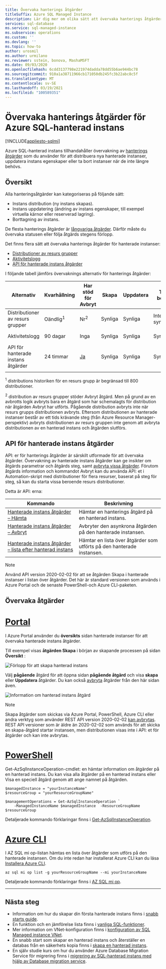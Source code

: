 ```yaml
---
title: Övervaka hanterings åtgärder
titleSuffix: Azure SQL Managed Instance
description: Lär dig mer om olika sätt att övervaka hanterings åtgärder för Azure SQL-hanterad instans.
services: sql-database
ms.service: sql-managed-instance
ms.subservice: operations
ms.custom: ''
ms.devlang: ''
ms.topic: how-to
author: urosmil
ms.author: urmilano
ms.reviewer: sstein, bonova, MashaMSFT
ms.date: 09/03/2020
ms.openlocfilehash: 6cdd3137798e221974dadda78dd55b6ae944bc78
ms.sourcegitcommit: 910a1a38711966cb171050db245fc3b22abc8c5f
ms.translationtype: MT
ms.contentlocale: sv-SE
ms.lasthandoff: 03/19/2021
ms.locfileid: "100589351"
---
```

# <a name="monitoring-azure-sql-managed-instance-management-operations"></a>Övervaka hanterings åtgärder för Azure SQL-hanterad instans
[!INCLUDE[appliesto-sqlmi](../includes/appliesto-sqlmi.md)]

Azure SQL-hanterad instans tillhandahåller övervakning av [hanterings åtgärder](management-operations-overview.md) som du använder för att distribuera nya hanterade instanser, uppdatera instans egenskaper eller ta bort instanser när de inte längre behövs. 

## <a name="overview"></a>Översikt

Alla hanteringsåtgärder kan kategoriseras på följande sätt:

- Instans distribution (ny instans skapas).
- Instans uppdatering (ändring av instans egenskaper, till exempel virtuella kärnor eller reserverad lagring).
- Borttagning av instans.

De flesta hanterings åtgärder är [långvariga åtgärder](management-operations-overview.md#duration). Därför måste du övervaka statusen eller följa åtgärds stegens förlopp. 

Det finns flera sätt att övervaka hanterings åtgärder för hanterade instanser:

- [Distributioner av resurs grupper](../../azure-resource-manager/templates/deployment-history.md)
- [Aktivitetslogg](../../azure-monitor/essentials/activity-log.md)
- [API för hanterade instans åtgärder](#managed-instance-operations-api)


I följande tabell jämförs övervaknings alternativ för hanterings åtgärder: 

| Alternativ | Kvarhållning | Har stöd för Avbryt | Skapa | Uppdatera | Ta bort | Avbryt | Steg |
| --- | --- | --- | --- | --- | --- | --- | --- |
| Distributioner av resurs grupper | Oändlig<sup>1</sup> | Nr<sup>2</sup> | Synliga | Synliga | Inte synlig | Synliga | Inte synlig |
| Aktivitetslogg | 90 dagar | Inga | Synliga | Synliga | Synliga | Synliga |  Inte synlig |
| API för hanterade instans åtgärder | 24 timmar | [Ja](management-operations-cancel.md) | Synliga | Synliga | Synliga | Synliga | Synliga |
|  |  |  |  |  |  |  | |

<sup>1</sup> distributions historiken för en resurs grupp är begränsad till 800 distributioner.

<sup>2</sup> distribution av resurs grupper stöder Avbryt åtgärd. Men på grund av en avbrotts logik avbryts bara en åtgärd som har schemalagts för distribution när åtgärden Avbryt har utförts. Pågående distribution avbryts inte när resurs grupps distributionen avbryts. Eftersom distributionen av hanterade instanser består av ett tids krävande steg (från Azure Resource Manager-perspektiv) avbryts distributionen av resurs gruppen inte genom att avbryta distributionen av en hanterad instans och åtgärden slutförs. 

## <a name="managed-instance-operations-api"></a>API för hanterade instans åtgärder

API: er för hanterings åtgärder är särskilt utformade för att övervaka åtgärder. Övervakning av hanterade instans åtgärder kan ge insikter om åtgärds parametrar och åtgärds steg, samt [avbryta vissa åtgärder](management-operations-cancel.md). Förutom åtgärds information och kommandot Avbryt kan du använda API: et i Automation-skript med distributioner för flera resurser, baserat på steg för steg, så kan du starta vissa beroende resurs distributioner.

Detta är API: erna: 

| Kommando | Beskrivning |
| --- | --- |
|[Hanterade instans åtgärder – Hämta](/rest/api/sql/managedinstanceoperations/get)|Hämtar en hanterings åtgärd på en hanterad instans.|
|[Hanterade instans åtgärder – Avbryt](/rest/api/sql/managedinstanceoperations/cancel)|Avbryter den asynkrona åtgärden på den hanterade instansen.|
|[Hanterade instans åtgärder – lista efter hanterad instans](/rest/api/sql/managedinstanceoperations/listbymanagedinstance)|Hämtar en lista över åtgärder som utförts på den hanterade instansen.|

> [!NOTE]
> Använd API version 2020-02-02 för att se åtgärden Skapa i hanterade instanser i listan över åtgärder. Det här är standard versionen som används i Azure Portal och de senaste PowerShell-och Azure CLI-paketen.

## <a name="monitor-operations"></a>Övervaka åtgärder

# <a name="portal"></a>[Portal](#tab/azure-portal)

I Azure Portal använder du **översikts** sidan hanterade instanser för att övervaka hanterade instans åtgärder. 

Till exempel visas **åtgärden Skapa** i början av skapande processen på sidan **Översikt** : 

![Förlopp för att skapa hanterad instans](./media/management-operations-monitor/monitoring-create-operation.png)

Välj **pågående** åtgärd för att öppna sidan **pågående åtgärd** och visa **skapa** eller **Uppdatera** åtgärder. Du kan också [avbryta](management-operations-cancel.md) åtgärder från den här sidan även.  

![Information om hanterad instans åtgärd](./media/management-operations-monitor/monitoring-operation-details.png)

> [!NOTE]
> Skapa åtgärder som skickas via Azure Portal, PowerShell, Azure CLI eller andra verktyg som använder REST API version 2020-02-02 [kan avbrytas](management-operations-cancel.md). REST API versioner som är äldre än 2020-02-02 som används för att skicka en skapa-åtgärd startar instansen, men distributionen visas inte i API: et för åtgärder och kan inte avbrytas.

# <a name="powershell"></a>[PowerShell](#tab/azure-powershell)

Get-AzSqlInstanceOperation-cmdlet: en hämtar information om åtgärder på en hanterad instans. Du kan visa alla åtgärder på en hanterad instans eller Visa en speciell åtgärd genom att ange namnet på åtgärden.

```powershell-interactive
$managedInstance = "yourInstanceName"
$resourceGroup = "yourResourceGroupName"

$managementOperations = Get-AzSqlInstanceOperation `
    -ManagedInstanceName $managedInstance  -ResourceGroupName $resourceGroup
```

Detaljerade kommando förklaringar finns i [Get-AzSqlInstanceOperation](/powershell/module/az.sql/get-azsqlinstanceoperation).

# <a name="azure-cli"></a>[Azure CLI](#tab/azure-cli)

I AZ SQL mi op-listan hämtas en lista över åtgärder som utförs på den hanterade instansen. Om du inte redan har installerat Azure CLI kan du läsa [Installera Azure CLI](/cli/azure/install-azure-cli).

```azurecli-interactive
az sql mi op list -g yourResourceGroupName --mi yourInstanceName 
```

Detaljerade kommando förklaringar finns i [AZ SQL mi op](/cli/azure/sql/mi/op).

---

## <a name="next-steps"></a>Nästa steg

- Information om hur du skapar din första hanterade instans finns i [snabb starts guide](instance-create-quickstart.md).
- En funktion och en jämförelse lista finns i [vanliga SQL-funktioner](../database/features-comparison.md).
- Mer information om VNet-konfiguration finns i [konfiguration av SQL Managed instance VNet](connectivity-architecture-overview.md).
- En snabb start som skapar en hanterad instans och återställer en databas från en säkerhets kopia finns i [skapa en hanterad instans](instance-create-quickstart.md).
- En själv studie kurs om hur du använder Azure Database Migration Service för migrering finns i [migrering av SQL-hanterad instans med hjälp av Database migration service](../../dms/tutorial-sql-server-to-managed-instance.md).